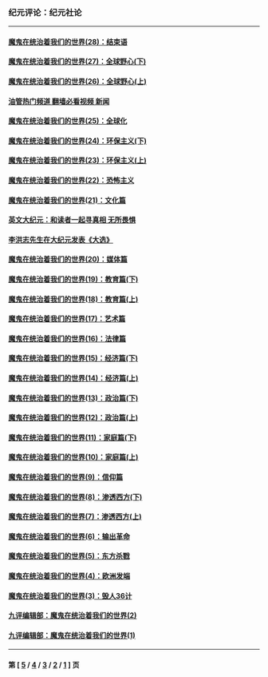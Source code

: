 ### 纪元评论：纪元社论
---
#### [魔鬼在统治着我们的世界(28)：结束语](../../pages/nsc422/n10936246.md?09280330) 
#### [魔鬼在统治着我们的世界(27)：全球野心(下)](../../pages/nsc422/n10928319.md?09280330) 
#### [魔鬼在统治着我们的世界(26)：全球野心(上)](../../pages/nsc422/n10900318.md?09280330) 
#### [油管热门频道 翻墙必看视频 新闻](ok?09280330)
#### [魔鬼在统治着我们的世界(25)：全球化](../../pages/nsc422/n10788205.md?09280330) 
#### [魔鬼在统治着我们的世界(24)：环保主义(下)](../../pages/nsc422/n10695307.md?09280330) 
#### [魔鬼在统治着我们的世界(23)：环保主义(上)](../../pages/nsc422/n10688613.md?09280330) 
#### [魔鬼在统治着我们的世界(22)：恐怖主义](../../pages/nsc422/n10614727.md?09280330) 
#### [魔鬼在统治着我们的世界(21)：文化篇](../../pages/nsc422/n10597706.md?09280330) 
#### [英文大纪元：和读者一起寻真相 无所畏惧](../../pages/nsc422/n12542027.md?09280330) 
#### [李洪志先生在大纪元发表《大选》](../../pages/nsc422/n12534746.md?09280330) 
#### [魔鬼在统治着我们的世界(20)：媒体篇](../../pages/nsc422/n10586579.md?09280330) 
#### [魔鬼在统治着我们的世界(19)：教育篇(下)](../../pages/nsc422/n10564808.md?09280330) 
#### [魔鬼在统治着我们的世界(18)：教育篇(上)](../../pages/nsc422/n10526970.md?09280330) 
#### [魔鬼在统治着我们的世界(17)：艺术篇](../../pages/nsc422/n10499093.md?09280330) 
#### [魔鬼在统治着我们的世界(16)：法律篇](../../pages/nsc422/n10485969.md?09280330) 
#### [魔鬼在统治着我们的世界(15)：经济篇(下)](../../pages/nsc422/n10469975.md?09280330) 
#### [魔鬼在统治着我们的世界(14)：经济篇(上)](../../pages/nsc422/n10457370.md?09280330) 
#### [魔鬼在统治着我们的世界(13)：政治篇(下)](../../pages/nsc422/n10448270.md?09280330) 
#### [魔鬼在统治着我们的世界(12)：政治篇(上)](../../pages/nsc422/n10444576.md?09280330) 
#### [魔鬼在统治着我们的世界(11)：家庭篇(下)](../../pages/nsc422/n10440961.md?09280330) 
#### [魔鬼在统治着我们的世界(10)：家庭篇(上)](../../pages/nsc422/n10435448.md?09280330) 
#### [魔鬼在统治着我们的世界(9)：信仰篇](../../pages/nsc422/n10432159.md?09280330) 
#### [魔鬼在统治着我们的世界(8)：渗透西方(下)](../../pages/nsc422/n10429603.md?09280330) 
#### [魔鬼在统治着我们的世界(7)：渗透西方(上)](../../pages/nsc422/n10426013.md?09280330) 
#### [魔鬼在统治着我们的世界(6)：输出革命](../../pages/nsc422/n10421536.md?09280330) 
#### [魔鬼在统治着我们的世界(5)：东方杀戮](../../pages/nsc422/n10417707.md?09280330) 
#### [魔鬼在统治着我们的世界(4)：欧洲发端](../../pages/nsc422/n10414890.md?09280330) 
#### [魔鬼在统治着我们的世界(3)：毁人36计](../../pages/nsc422/n10411583.md?09280330) 
#### [九评编辑部：魔鬼在统治着我们的世界(2)](../../pages/nsc422/n10410036.md?09280330) 
#### [九评编辑部：魔鬼在统治着我们的世界(1)](../../pages/nsc422/n10406825.md?09280330) 

---
#### 第 [ [5](./5.md?09280330) / [4](./4.md?09280330) / [3](./3.md?09280330) / [2](./2.md?09280330) / [1](./1.md?09280330) ] 页
